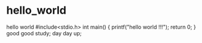 # hello_world
hello world 
#include<stdio.h>
int main()
{
printf("hello world !!!");
return 0;
}
good good study;
day day up;
